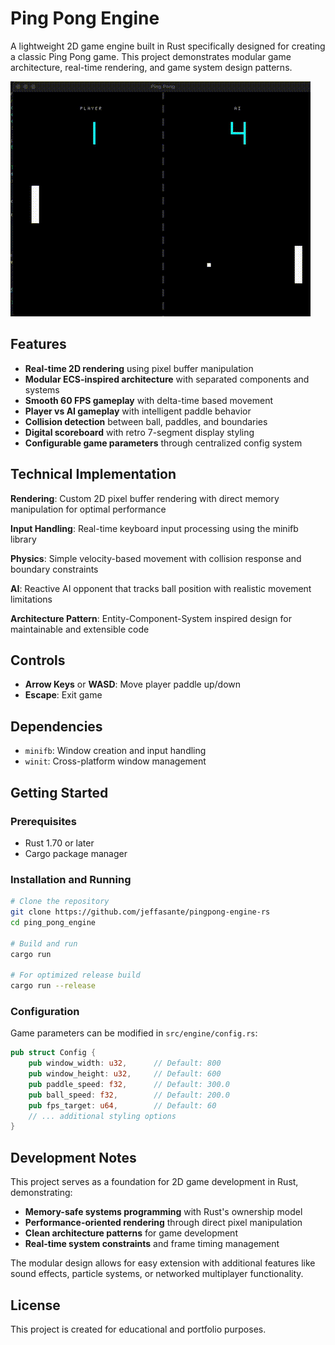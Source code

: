 # Ping Pong Engine

A lightweight 2D game engine built in Rust specifically designed for creating a classic Ping Pong game. This project demonstrates modular game architecture, real-time rendering, and game system design patterns.

![Gameplay Demo](output.gif)

## Features

- **Real-time 2D rendering** using pixel buffer manipulation
- **Modular ECS-inspired architecture** with separated components and systems
- **Smooth 60 FPS gameplay** with delta-time based movement
- **Player vs AI gameplay** with intelligent paddle behavior
- **Collision detection** between ball, paddles, and boundaries
- **Digital scoreboard** with retro 7-segment display styling
- **Configurable game parameters** through centralized config system


## Technical Implementation

**Rendering**: Custom 2D pixel buffer rendering with direct memory manipulation for optimal performance

**Input Handling**: Real-time keyboard input processing using the minifb library

**Physics**: Simple velocity-based movement with collision response and boundary constraints

**AI**: Reactive AI opponent that tracks ball position with realistic movement limitations

**Architecture Pattern**: Entity-Component-System inspired design for maintainable and extensible code

## Controls

- **Arrow Keys** or **WASD**: Move player paddle up/down
- **Escape**: Exit game

## Dependencies

- `minifb`: Window creation and input handling
- `winit`: Cross-platform window management

## Getting Started

### Prerequisites

- Rust 1.70 or later
- Cargo package manager

### Installation and Running

```bash
# Clone the repository
git clone https://github.com/jeffasante/pingpong-engine-rs
cd ping_pong_engine

# Build and run
cargo run

# For optimized release build
cargo run --release
```

### Configuration

Game parameters can be modified in `src/engine/config.rs`:

```rust
pub struct Config {
    pub window_width: u32,      // Default: 800
    pub window_height: u32,     // Default: 600
    pub paddle_speed: f32,      // Default: 300.0
    pub ball_speed: f32,        // Default: 200.0
    pub fps_target: u64,        // Default: 60
    // ... additional styling options
}
```

## Development Notes

This project serves as a foundation for 2D game development in Rust, demonstrating:

- **Memory-safe systems programming** with Rust's ownership model
- **Performance-oriented rendering** through direct pixel manipulation
- **Clean architecture patterns** for game development
- **Real-time system constraints** and frame timing management

The modular design allows for easy extension with additional features like sound effects, particle systems, or networked multiplayer functionality.

## License

This project is created for educational and portfolio purposes.